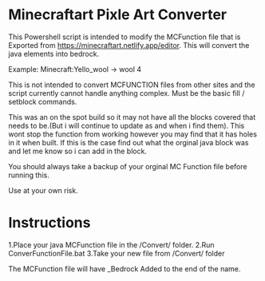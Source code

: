 Minecraftart Pixle Art Converter
=================================

This Powershell script is intended to modify the MCFunction file that is Exported from https://minecraftart.netlify.app/editor. This will convert the java elements into bedrock.

Example: Minecraft:Yello_wool -> wool 4

This is not intended to convert MCFUNCTION files from other sites and the script currently cannot handle anything complex. Must be the basic fill / setblock commands.

This was an on the spot build so it may not have all the blocks covered that needs to be.(But i will continue to update as and when i find them). This wont stop the function from working however you may find that it has holes in it when built. If this is the case find out what the orginal java block was and let me know so i can add in the block.

You should always take a backup of your orginal MC Function file before running this.

Use at your own risk.

Instructions
============

1.Place your java MCFunction file in the /Convert/ folder.
2.Run ConverFunctionFile.bat
3.Take your new file from /Convert/ folder 

The MCFunction file will have _Bedrock Added to the end of the name.
